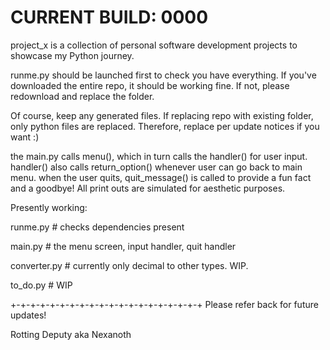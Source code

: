 # CURRENT BUILD: 0000

project_x is a collection of personal software development projects to showcase my Python journey.

runme.py should be launched first to check you have everything.
If you've downloaded the entire repo, it should be working fine.
If not, please redownload and replace the folder.

Of course, keep any generated files. If replacing repo with existing folder, only python files are replaced.
Therefore, replace per update notices if you want :)

the main.py calls menu(), which in turn calls the handler() for user input.
handler() also calls return_option() whenever user can go back to main menu.
when the user quits, quit_message() is called to provide a fun fact and a goodbye!
All print outs are simulated for aesthetic purposes.

Presently working:

runme.py           # checks dependencies present

main.py           # the menu screen, input handler, quit handler

converter.py      # currently only decimal to other types. WIP.

to_do.py          # WIP

+-+-+-+-+-+-+-+-+-+-+-+-+-+-+-+-+-+-+-+
Please refer back for future updates!

Rotting Deputy aka Nexanoth
